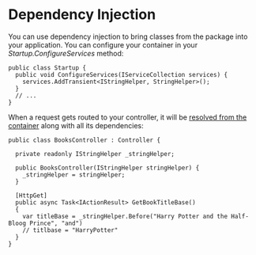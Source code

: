 # Dependency Injection

You can use dependency injection to bring classes from the package into your application.  You can configure your container in your _Startup.ConfigureServices_ method:

```aspnet
public class Startup {
  public void ConfigureServices(IServiceCollection services) {
    services.AddTransient<IStringHelper, StringHelper>();
  }
  // ...
}
```

When a request gets routed to your controller, it will be [resolved from the container](https://github.com/aspnet/Mvc/blob/eeac99985a61e75ca48e620f0371e16df018d6d7/src/Microsoft.AspNetCore.Mvc.Core/Controllers/ServiceBasedControllerActivator.cs#L16-L26) along with all its dependencies:

```aspnet
public class BooksController : Controller {

  private readonly IStringHelper _stringHelper;
  
  public BooksController(IStringHelper stringHelper) {
    _stringHelper = stringHelper;
  }
 
  [HttpGet]
  public async Task<IActionResult> GetBookTitleBase() 
  {
    var titleBase = _stringHelper.Before("Harry Potter and the Half-Bloog Prince", "and")
    // titlbase = "HarryPotter"
  }
}
```

